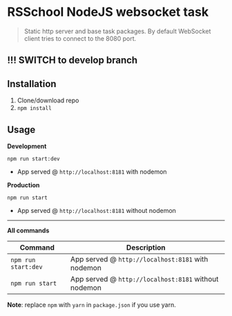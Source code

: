 # RSSchool NodeJS websocket task
> Static http server and base task packages. 
> By default WebSocket client tries to connect to the 8080 port.

## !!! SWITCH to develop branch

## Installation
1. Clone/download repo
2. `npm install`

## Usage
**Development**

`npm run start:dev`

* App served @ `http://localhost:8181` with nodemon

**Production**

`npm run start`

* App served @ `http://localhost:8181` without nodemon

---

**All commands**

Command | Description
--- | ---
`npm run start:dev` | App served @ `http://localhost:8181` with nodemon
`npm run start` | App served @ `http://localhost:8181` without nodemon

**Note**: replace `npm` with `yarn` in `package.json` if you use yarn.
